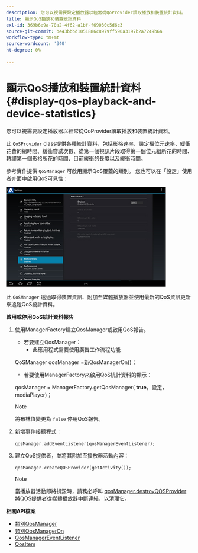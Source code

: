 ```yaml
---
description: 您可以視需要設定播放器以經常從QoProvider讀取播放和裝置統計資料。
title: 顯示QoS播放和裝置統計資料
exl-id: 369b6e9a-70a2-4f62-a1bf-f69030c5d6c3
source-git-commit: be43bbbd1051886c8979ff590a3197b2a7249b6a
workflow-type: tm+mt
source-wordcount: '340'
ht-degree: 0%

---
```


# 顯示QoS播放和裝置統計資料 {#display-qos-playback-and-device-statistics}

您可以視需要設定播放器以經常從QoProvider讀取播放和裝置統計資料。

此 `QoSProvider` class提供各種統計資料，包括影格速率、設定檔位元速率、緩衝花費的總時間、緩衝嘗試次數、從第一個視訊片段取得第一個位元組所花的時間、轉譯第一個影格所花的時間、目前緩衝的長度以及緩衝時間。

參考實作提供 `QoSManager` 可啟用顯示QoS覆蓋的類別。 您也可以在「設定」使用者介面中啟用QoS可見性：

![](assets/qos-configuration.jpg)

此 `QoSManager` 透過取得裝置資訊、附加至媒體播放器並使用最新的QoS資訊更新來追蹤QoS統計資料。

**啟用或停用QoS統計資料報告**

1. 使用ManagerFactory建立QosManager或啟用QoS報告。

   * 若要建立QosManager：
      * 此應用程式需要使用廣告工作流程功能

   QoSManager qosManager =新QosManagerOn()；

   * 若要使用ManagerFactory來啟用QoS統計資料的顯示：

   qosManager = ManagerFactory.getQosManager(
   <b>true</b>，設定， mediaPlayer)；

   >[!NOTE]
   >
   >將布林值變更為 `false` 停用QoS報告。

2. 新增事件接聽程式：

   `qosManager.addEventListener(qosManagerEventListener);`

3. 建立QoS提供者，並將其附加至播放器活動內容：

   `qosManager.createQOSProvider(getActivity());`

   >[!NOTE]
   >
   >當播放器活動即將損毀時，請務必呼叫 [qosManager.destroyQOSProvider](https://help.adobe.com/en_US/primetime/reference_implementation/android/javadoc/com/adobe/primetime/reference/manager/QosManager.html#destroyQOSProvider()) 將QOS提供者從媒體播放器中斷連結，以清理它。

**相關API檔案**

* [類別QosManager](https://help.adobe.com/en_US/primetime/api/reference_implementation/android/javadoc/com/adobe/primetime/reference/manager/QosManager.html)
* [類別QosManagerOn](https://help.adobe.com/en_US/primetime/api/reference_implementation/android/javadoc/com/adobe/primetime/reference/manager/QosManagerOn.html)
* [QosManagerEventListener](https://help.adobe.com/en_US/primetime/api/reference_implementation/android/javadoc/com/adobe/primetime/reference/manager/QosManager.QosManagerEventListener.html)
* [QosItem](https://help.adobe.com/en_US/primetime/api/reference_implementation/android/javadoc/com/adobe/primetime/reference/manager/QosManager.QosItem.html)
